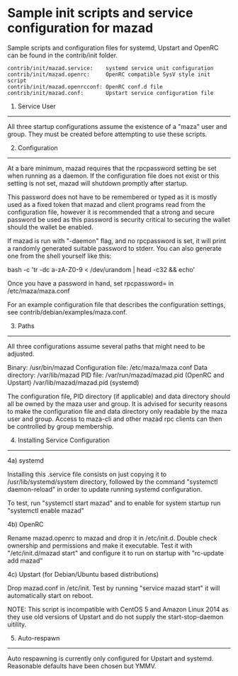 Sample init scripts and service configuration for mazad
==========================================================

Sample scripts and configuration files for systemd, Upstart and OpenRC
can be found in the contrib/init folder.

    contrib/init/mazad.service:    systemd service unit configuration
    contrib/init/mazad.openrc:     OpenRC compatible SysV style init script
    contrib/init/mazad.openrcconf: OpenRC conf.d file
    contrib/init/mazad.conf:       Upstart service configuration file

1. Service User
---------------------------------

All three startup configurations assume the existence of a "maza" user
and group.  They must be created before attempting to use these scripts.

2. Configuration
---------------------------------

At a bare minimum, mazad requires that the rpcpassword setting be set
when running as a daemon.  If the configuration file does not exist or this
setting is not set, mazad will shutdown promptly after startup.

This password does not have to be remembered or typed as it is mostly used
as a fixed token that mazad and client programs read from the configuration
file, however it is recommended that a strong and secure password be used
as this password is security critical to securing the wallet should the
wallet be enabled.

If mazad is run with "-daemon" flag, and no rpcpassword is set, it will
print a randomly generated suitable password to stderr.  You can also
generate one from the shell yourself like this:

bash -c 'tr -dc a-zA-Z0-9 < /dev/urandom | head -c32 && echo'

Once you have a password in hand, set rpcpassword= in /etc/maza/maza.conf

For an example configuration file that describes the configuration settings, 
see contrib/debian/examples/maza.conf.

3. Paths
---------------------------------

All three configurations assume several paths that might need to be adjusted.

Binary:              /usr/bin/mazad
Configuration file:  /etc/maza/maza.conf
Data directory:      /var/lib/mazad
PID file:            /var/run/mazad/mazad.pid (OpenRC and Upstart)
                     /var/lib/mazad/mazad.pid (systemd)

The configuration file, PID directory (if applicable) and data directory
should all be owned by the maza user and group.  It is advised for security
reasons to make the configuration file and data directory only readable by the
maza user and group.  Access to maza-cli and other mazad rpc clients
can then be controlled by group membership.

4. Installing Service Configuration
-----------------------------------

4a) systemd

Installing this .service file consists on just copying it to
/usr/lib/systemd/system directory, followed by the command
"systemctl daemon-reload" in order to update running systemd configuration.

To test, run "systemctl start mazad" and to enable for system startup run
"systemctl enable mazad"

4b) OpenRC

Rename mazad.openrc to mazad and drop it in /etc/init.d.  Double
check ownership and permissions and make it executable.  Test it with
"/etc/init.d/mazad start" and configure it to run on startup with
"rc-update add mazad"

4c) Upstart (for Debian/Ubuntu based distributions)

Drop mazad.conf in /etc/init.  Test by running "service mazad start"
it will automatically start on reboot.

NOTE: This script is incompatible with CentOS 5 and Amazon Linux 2014 as they
use old versions of Upstart and do not supply the start-stop-daemon uitility.

5. Auto-respawn
-----------------------------------

Auto respawning is currently only configured for Upstart and systemd.
Reasonable defaults have been chosen but YMMV.


